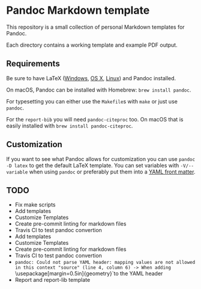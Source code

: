 # Pandoc Markdown template
This repository is a small collection of personal Markdown templates for Pandoc.

Each directory contains a working template and example PDF output.

## Requirements

Be sure to have LaTeX ([Windows](http://miktex.org/), [OS X](https://tug.org/mactex/),
[Linux](http://latex-project.org/)) and Pandoc installed.

On macOS, Pandoc can be installed with Homebrew: `brew install pandoc`.

For typesetting you can either use the `Makefile`s with `make` or just use `pandoc`.

For the `report-bib` you will need `pandoc-citeproc` too. On macOS that is easily installed with
`brew install pandoc-citeproc`.

## Customization

If you want to see what Pandoc allows for customization you can use `pandoc -D latex` to get the
default LaTeX template. You can set variables with `-V/--variable` when using `pandoc` or preferably
put them into a [YAML front matter](http://assemble.io/docs/YAML-front-matter.html).

## TODO

* Fix make scripts
* Add templates
* Customize Templates
* Create pre-commit linting for markdown files
* Travis CI to test pandoc convertion
* Add templates
* Customize Templates
* Create pre-commit linting for markdown files
* Travis CI to test pandoc convertion
* `pandoc: Could not parse YAML header: mapping values are not allowed in this context "source" (line 4, column 6) -> When adding `\usepackage[margin=0.5in]{geometry}`to the YAML header
* Report and report-lib template
